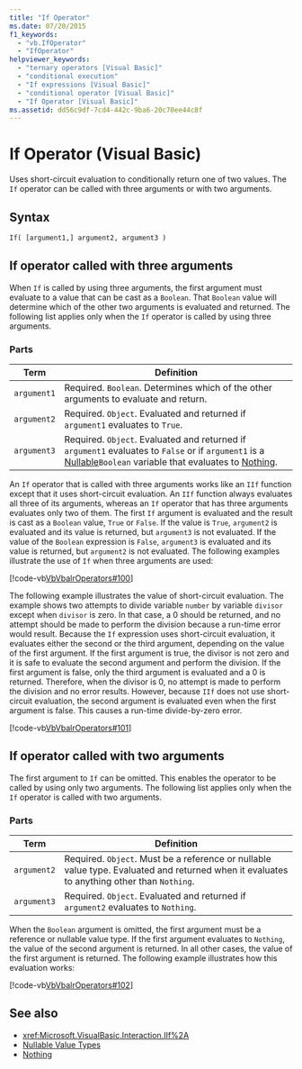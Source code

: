 ```yaml
---
title: "If Operator"
ms.date: 07/20/2015
f1_keywords:
  - "vb.IfOperator"
  - "IfOperator"
helpviewer_keywords:
  - "ternary operators [Visual Basic]"
  - "conditional execution"
  - "If expressions [Visual Basic]"
  - "conditional operator [Visual Basic]"
  - "If Operator [Visual Basic]"
ms.assetid: dd56c9df-7cd4-442c-9ba6-20c70ee44c8f
---
```

# If Operator (Visual Basic)

Uses short-circuit evaluation to conditionally return one of two values. The `If` operator can be called with three arguments or with two arguments.

## Syntax

```vb
If( [argument1,] argument2, argument3 )
```

## If operator called with three arguments

When `If` is called by using three arguments, the first argument must evaluate to a value that can be cast as a `Boolean`. That `Boolean` value will determine which of the other two arguments is evaluated and returned. The following list applies only when the `If` operator is called by using three arguments.

### Parts

|Term|Definition|
|---|---|
|`argument1`|Required. `Boolean`. Determines which of the other arguments to evaluate and return.|
|`argument2`|Required. `Object`. Evaluated and returned if `argument1` evaluates to `True`.|
|`argument3`|Required. `Object`. Evaluated and returned if `argument1` evaluates to `False` or if `argument1` is a [Nullable](../../programming-guide/language-features/data-types/nullable-value-types.md)`Boolean` variable that evaluates to [Nothing](../nothing.md).|

An `If` operator that is called with three arguments works like an `IIf` function except that it uses short-circuit evaluation. An `IIf` function always evaluates all three of its arguments, whereas an `If` operator that has three arguments evaluates only two of them. The first `If` argument is evaluated and the result is cast as a `Boolean` value, `True` or `False`. If the value is `True`, `argument2` is evaluated and its value is returned, but `argument3` is not evaluated. If the value of the `Boolean` expression is `False`, `argument3` is evaluated and its value is returned, but `argument2` is not evaluated. The following examples illustrate the use of `If` when three arguments are used:

[!code-vb[VbVbalrOperators#100](~/samples/snippets/visualbasic/VS_Snippets_VBCSharp/VbVbalrOperators/VB/Class4.vb#100)]

The following example illustrates the value of short-circuit evaluation. The example shows two attempts to divide variable `number` by variable `divisor` except when `divisor` is zero. In that case, a 0 should be returned, and no attempt should be made to perform the division because a run-time error would result. Because the `If` expression uses short-circuit evaluation, it evaluates either the second or the third argument, depending on the value of the first argument. If the first argument is true, the divisor is not zero and it is safe to evaluate the second argument and perform the division. If the first argument is false, only the third argument is evaluated and a 0 is returned. Therefore, when the divisor is 0, no attempt is made to perform the division and no error results. However, because `IIf` does not use short-circuit evaluation, the second argument is evaluated even when the first argument is false. This causes a run-time divide-by-zero error.

[!code-vb[VbVbalrOperators#101](~/samples/snippets/visualbasic/VS_Snippets_VBCSharp/VbVbalrOperators/VB/Class4.vb#101)]

## If operator called with two arguments

The first argument to `If` can be omitted. This enables the operator to be called by using only two arguments. The following list applies only when the `If` operator is called with two arguments.

### Parts

|Term|Definition|
|---|---|
|`argument2`|Required. `Object`. Must be a reference or nullable value type. Evaluated and returned when it evaluates to anything other than `Nothing`.|
|`argument3`|Required. `Object`. Evaluated and returned if `argument2` evaluates to `Nothing`.|

When the `Boolean` argument is omitted, the first argument must be a reference or nullable value type. If the first argument evaluates to `Nothing`, the value of the second argument is returned. In all other cases, the value of the first argument is returned. The following example illustrates how this evaluation works:

[!code-vb[VbVbalrOperators#102](~/samples/snippets/visualbasic/VS_Snippets_VBCSharp/VbVbalrOperators/VB/Class4.vb#102)]

## See also

- <xref:Microsoft.VisualBasic.Interaction.IIf%2A>
- [Nullable Value Types](../../programming-guide/language-features/data-types/nullable-value-types.md)
- [Nothing](../nothing.md)
